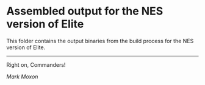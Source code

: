 # Assembled output for the NES version of Elite

This folder contains the output binaries from the build process for the NES version of Elite.

---

Right on, Commanders!

_Mark Moxon_
